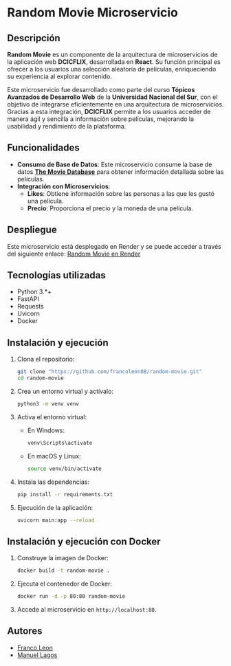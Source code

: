 # Random Movie Microservicio

## Descripción

**Random Movie** es un componente de la arquitectura de microservicios de la aplicación web **DCICFLIX**, desarrollada en **React**. Su función principal es ofrecer a los usuarios una selección aleatoria de películas, enriqueciendo su experiencia al explorar contenido.

Este microservicio fue desarrollado como parte del curso **Tópicos Avanzados de Desarrollo Web** de la **Universidad Nacional del Sur**, con el objetivo de integrarse eficientemente en una arquitectura de microservicios. Gracias a esta integración, **DCICFLIX** permite a los usuarios acceder de manera ágil y sencilla a información sobre películas, mejorando la usabilidad y rendimiento de la plataforma.


## Funcionalidades

- **Consumo de Base de Datos**: Este microservicio consume la base de datos **[The Movie Database](https://www.themoviedb.org/)** para obtener información detallada sobre las películas.
- **Integración con Microservicios**:
  - **Likes**: Obtiene información sobre las personas a las que les gustó una película.
  - **Precio**: Proporciona el precio y la moneda de una película.

## Despliegue

Este microservicio está desplegado en Render y se puede acceder a través del siguiente enlace: [Random Movie en Render](https://random-movie-1vcv.onrender.com)


## Tecnologías utilizadas

- Python 3.*+
- FastAPI
- Requests
- Uvicorn
- Docker

## Instalación y ejecución

1. Clona el repositorio:
    ```bash
    git clone "https://github.com/francoleon08/random-movie.git"
    cd random-movie
    ```

2. Crea un entorno virtual y actívalo:
    ```bash
    python3 -m venv venv    
    ```

3. Activa el entorno virtual:

    - En Windows:
        ```bash
        venv\Scripts\activate
        ```
    - En macOS y Linux:
        ```bash
        source venv/bin/activate
        ```

4. Instala las dependencias:
    ```bash
    pip install -r requirements.txt
    ```

5. Ejecución de la aplicación:
    ```bash
    uvicorn main:app --reload
    ```

## Instalación y ejecución con Docker

1. Construye la imagen de Docker:
    ```bash
    docker build -t random-movie .
    ```
2. Ejecuta el contenedor de Docker:
    ```bash
    docker run -d -p 80:80 random-movie
    ```
3. Accede al microservicio en `http://localhost:80`.


## Autores

- [Franco Leon]("https://github.com/francoleon08")
- [Manuel Lagos]("https://github.com/lagosmanuel")
